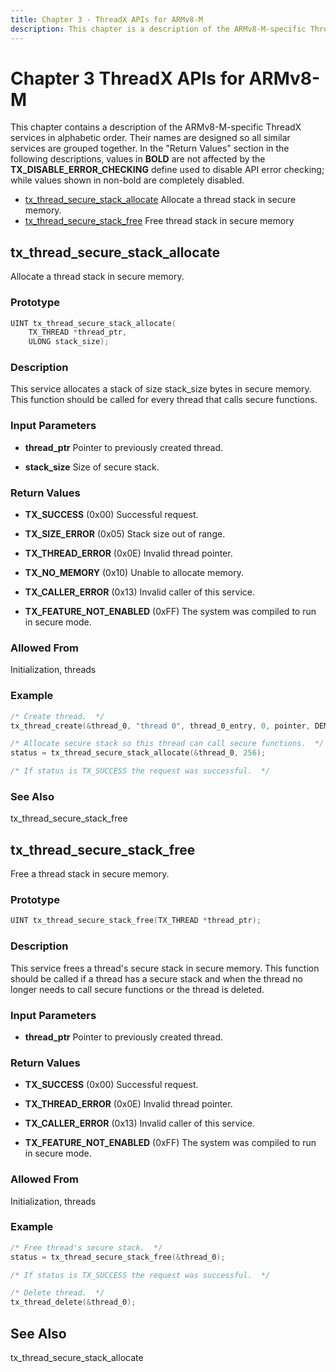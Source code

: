 ```yaml
---
title: Chapter 3 - ThreadX APIs for ARMv8-M
description: This chapter is a description of the ARMv8-M-specific ThreadX services.
---
```


# Chapter 3  ThreadX APIs for ARMv8-M

This chapter contains a description of the ARMv8-M-specific ThreadX services in alphabetic order. Their names are designed so all similar services are grouped together. In the "Return Values" section in the following descriptions, values in **BOLD** are not affected by the **TX_DISABLE_ERROR_CHECKING** define used to disable API error checking; while values shown in non-bold are completely disabled.

- [tx_thread_secure_stack_allocate](#tx_thread_secure_stack_allocate) Allocate a thread stack in secure memory.
- [tx_thread_secure_stack_free](#tx_thread_secure_stack_free) Free thread stack in secure memory

## tx_thread_secure_stack_allocate

Allocate a thread stack in secure memory.

### Prototype

```c
UINT tx_thread_secure_stack_allocate(
    TX_THREAD *thread_ptr, 
    ULONG stack_size);
```

### Description

This service allocates a stack of size stack_size bytes in secure memory. This function should be called for every thread that calls secure functions.

### Input Parameters

- **thread_ptr** Pointer to previously created thread.

- **stack_size** Size of secure stack.

### Return Values

- **TX_SUCCESS** (0x00) Successful request.

- **TX_SIZE_ERROR** (0x05) Stack size out of range.

- **TX_THREAD_ERROR** (0x0E) Invalid thread pointer.

- **TX_NO_MEMORY** (0x10) Unable to allocate memory.

- **TX_CALLER_ERROR** (0x13) Invalid caller of this service.

- **TX_FEATURE_NOT_ENABLED** (0xFF) The system was compiled to run in secure mode.

### Allowed From

Initialization, threads

### Example

```c
/* Create thread.  */
tx_thread_create(&thread_0, "thread 0", thread_0_entry, 0, pointer, DEMO_STACK_SIZE, 1, 1, TX_NO_TIME_SLICE, TX_AUTO_START);

/* Allocate secure stack so this thread can call secure functions.  */
status = tx_thread_secure_stack_allocate(&thread_0, 256);

/* If status is TX_SUCCESS the request was successful.  */
```

### See Also

tx_thread_secure_stack_free

##  tx_thread_secure_stack_free

Free a thread stack in secure memory. 

### Prototype

```c
UINT tx_thread_secure_stack_free(TX_THREAD *thread_ptr);
```

### Description

This service frees a thread's secure stack in secure memory. This function should be called if a thread has a secure stack and when the thread no longer needs to call secure functions or the thread is deleted.

### Input Parameters

- **thread_ptr** Pointer to previously created thread.

### Return Values

- **TX_SUCCESS** (0x00) Successful request.

- **TX_THREAD_ERROR** (0x0E) Invalid thread pointer.

- **TX_CALLER_ERROR** (0x13) Invalid caller of this service.

- **TX_FEATURE_NOT_ENABLED** (0xFF) The system was compiled to run in secure mode.

### Allowed From

Initialization, threads

### Example

```c
/* Free thread's secure stack.  */
status = tx_thread_secure_stack_free(&thread_0);

/* If status is TX_SUCCESS the request was successful.  */

/* Delete thread.  */
tx_thread_delete(&thread_0);
```

## See Also

tx_thread_secure_stack_allocate
